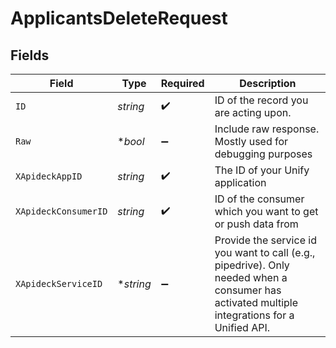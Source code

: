 # ApplicantsDeleteRequest


## Fields

| Field                                                                                                                                         | Type                                                                                                                                          | Required                                                                                                                                      | Description                                                                                                                                   |
| --------------------------------------------------------------------------------------------------------------------------------------------- | --------------------------------------------------------------------------------------------------------------------------------------------- | --------------------------------------------------------------------------------------------------------------------------------------------- | --------------------------------------------------------------------------------------------------------------------------------------------- |
| `ID`                                                                                                                                          | *string*                                                                                                                                      | :heavy_check_mark:                                                                                                                            | ID of the record you are acting upon.                                                                                                         |
| `Raw`                                                                                                                                         | **bool*                                                                                                                                       | :heavy_minus_sign:                                                                                                                            | Include raw response. Mostly used for debugging purposes                                                                                      |
| `XApideckAppID`                                                                                                                               | *string*                                                                                                                                      | :heavy_check_mark:                                                                                                                            | The ID of your Unify application                                                                                                              |
| `XApideckConsumerID`                                                                                                                          | *string*                                                                                                                                      | :heavy_check_mark:                                                                                                                            | ID of the consumer which you want to get or push data from                                                                                    |
| `XApideckServiceID`                                                                                                                           | **string*                                                                                                                                     | :heavy_minus_sign:                                                                                                                            | Provide the service id you want to call (e.g., pipedrive). Only needed when a consumer has activated multiple integrations for a Unified API. |